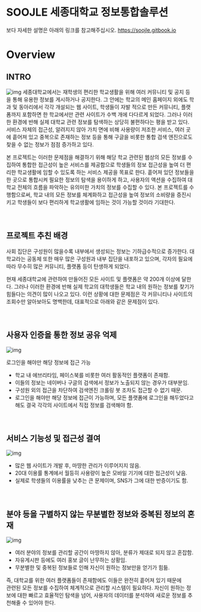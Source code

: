 # SOOJLE 세종대학교 정보통합솔루션
보다 자세한 설명은 아래의 링크를 참고해주십시오.
https://soojle.gitbook.io

# Overview
## INTRO
![img](https://gblobscdn.gitbook.com/assets%2F-L_Wo7SRUvbKJuPojzzZ%2F-LuSgJyztPHSe7KN0lJs%2F-LuSgeUaBDVndgUf6uXm%2Fimage.png?alt=media&token=d2ad0cf6-8949-47ca-929d-79cb35ae0692)
세종대학교에서는 재학생의 편리한 학교생활을 위해 여러 커뮤니티 및 공지 등을 통해 유용한 정보를 게시하거나 공지한다. 
그 안에는 학교의 메인 홈페이지 외에도 학과 및 동아리에서 각각 개설되는 웹 사이트, 학생들이 자발 적으로 만든 커뮤니티,
플랫폼까지 포함하면 한 학교에서만 관련 사이트가 수백 개에 다다르게 되었다.
그러나 이러한 환경에 반해 실제 대학교 관련 정보를 탐색하는 상당히 불편하다는 평을 받고 있다. 서비스 자체의 접근성, 
알려지지 않아 가치 면에 비해 사용량이 저조한 서비스, 여러 곳에 흩어져 있고 중복으로 존재하는 정보 등을 통해 구글을 비롯한 
통합 검색 엔진으로도 찾을 수 없는 정보가 점점 증가하고 있다. 

본 프로젝트는 이러한 문제점을 해결하기 위해 해당 학교 관련된 웹상의 모든 정보를 수집하여 
통합한 접근성이 높은 서비스를 제공함으로 학생들의 정보 접근성을 높여 더 편리한 학교생활에 임할 수 있도록 하는 서비스 제공을 목표로 한다. 
흩어져 있던 정보들을 한 곳으로 통합시켜 필요한 정보의 탐색을 용이하게 하고, 
사용자의 액션을 수집하여 대학교 전체의 흐름을 파악하는 유의미한 가치의 정보를 수집할 수 있다. 본 프로젝트를 수행함으로써, 
학교 내의 모든 정보를 체계화하고 접근성을 높여 정보의 소비량을 증진시키고 학생들이 보다 편리하게 학교생활에 임하는 것이 가능할 것이라 기대한다.
<br><br><br>
## 프로젝트 추친 배경
사회 집단은 구성원이 많을수록 내부에서 생성되는 정보는 기하급수적으로 증가한다. 
대학교라는 공동체 또한 매우 많은 구성원과 내부 집단을 내포하고 있으며,
각자의 필요에 따라 무수히 많은 커뮤니티, 플랫폼 등이 탄생하게 되었다. 

현재 세종대학교에 관련하여 만들어진 모든 사이트 및 플랫폼은 약 200개 이상에 달한다.
그러나 이러한 환경에 반해 실제 학교의 대학생들은 학교 내의 원하는 정보를 찾기가 힘들다는 의견이 많이 나오고 있다. 
이런 상황에 대한 문제점은 각 커뮤니티나 사이트의 조회수만 알아보아도 명백한데, 대표적으로 아래와 같은 문제점이 있다.
<br><br><br>
## **사용자 인증을 통한 정보 공유 억제**

![img](https://gblobscdn.gitbook.com/assets%2F-L_Wo7SRUvbKJuPojzzZ%2F-Leokpfb2dHbweVnA0gz%2F-LeokrIup-uFuVDmy2tl%2F%EB%A1%9C%EA%B7%B8%EC%9D%B8.png?alt=media&token=4b4aab46-6681-41be-87ac-fd8516ea84fa)

로그인을 해야만 해당 정보에 접근 가능

- 학교 내 에브리타임, 페이스북를 비롯한 여러 활동적인 플랫폼이 존재함.
- 이들의 정보는 네이버나 구글의 검색에서 정보가 노출되지 않는 경우가 대부분임. 
- 구성원 외의 접근을 차단하여 검색엔진 크롤링 봇 조차도 접근할 수 없기 때문.
- 로그인을 해야만 해당 정보에 접근이 가능하며, 모든 플랫폼에 로그인을 해두었다고 해도 결국 각각의 사이트에서 직접 정보를 검색해야 함.
<br><br><br>
## **서비스 기능성 및 접근성 결여**

![img](https://gblobscdn.gitbook.com/assets%2F-L_Wo7SRUvbKJuPojzzZ%2F-Leokpfb2dHbweVnA0gz%2F-LeomEsuTi6aUbVNx_g3%2FKakaoTalk_20190514_141659246.jpg?alt=media&token=be3e34e5-342c-4439-95dd-5e4eb7bba1b7)

- 많은 웹 사이트가 개발 후, 마땅한 관리가 이루어지지 않음.
- 20대 이용률 통계에서 월등히 사용량이 높은 모바일 기기에 대한 접근성이 낮음.
- 실제로 학생들의 이용률을 낮추는 큰 문제이며, SNS가 그에 대한 반증이기도 함.
<br><br><br>
## **분야 등을 구별하지 않는 무분별한 정보와 중복된 정보의 혼재**

![img](https://gblobscdn.gitbook.com/assets%2F-L_Wo7SRUvbKJuPojzzZ%2F-LeoiGYloSb7SKj7dsmP%2F-Leok1P75R_NgZiz5IgZ%2F%EC%A0%9C%EB%AA%A9%20%EC%97%86%EC%9D%8C.png?alt=media&token=78604a15-b630-4b53-ae45-52e6ea38b99f)

- 여러 분야의 정보를 관리할 공간이 마땅하지 않아, 분류가 제대로 되지 않고 혼잡함.
- 자유게시판 등에도 여러 홍보 글이 난무하는 상황임.
- 무분별한 및 중복된 정보들로 인해 자신이 원하는 정보만을 얻기가 힘듦.

즉, 대학교를 위한 여러 플랫폼들이 존재함에도 이들은 완전히 흩어져 있기 때문에  
관련된 모든 정보를 수집하여 체계적으로 관리할 시스템이 필요하다. 
자신이 원하는 정보에 대한 빠르고 효율적인 탐색을 넘어, 사용자의 데이터를 분석하여 새로운 정보를 추천해줄 수 있어야 한다.
